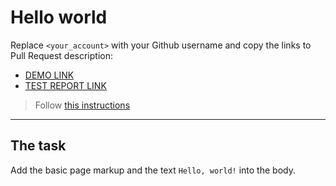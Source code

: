 # Hello world
Replace `<your_account>` with your Github username and copy the links to Pull Request description:
- [DEMO LINK](https://Mariianh.github.io/layout_hello-world/)
- [TEST REPORT LINK](https://Mariianh.github.io/layout_hello-world/report/html_report/)

> Follow [this instructions](https://mate-academy.github.io/layout_task-guideline/#how-to-solve-the-layout-tasks-on-github)
___

## The task
Add the basic page markup and the text `Hello, world!` into the body.
